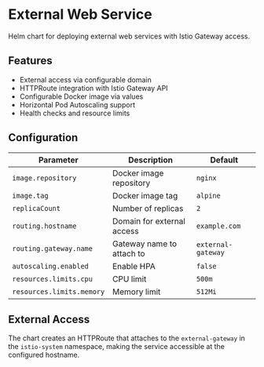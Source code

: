 # External Web Service

Helm chart for deploying external web services with Istio Gateway access.

## Features

- External access via configurable domain
- HTTPRoute integration with Istio Gateway API
- Configurable Docker image via values
- Horizontal Pod Autoscaling support
- Health checks and resource limits

## Configuration

| Parameter | Description | Default |
|-----------|-------------|---------|
| `image.repository` | Docker image repository | `nginx` |
| `image.tag` | Docker image tag | `alpine` |
| `replicaCount` | Number of replicas | `2` |
| `routing.hostname` | Domain for external access | `example.com` |
| `routing.gateway.name` | Gateway name to attach to | `external-gateway` |
| `autoscaling.enabled` | Enable HPA | `false` |
| `resources.limits.cpu` | CPU limit | `500m` |
| `resources.limits.memory` | Memory limit | `512Mi` |

## External Access

The chart creates an HTTPRoute that attaches to the `external-gateway` in the `istio-system` namespace, making the service accessible at the configured hostname.